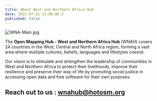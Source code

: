 ```yaml
---
title: About West and Northern Africa Hub
date: 2023-07-31 13:08:00 Z
published: false
---
```


![WNA-Main.jpg](/uploads/WNA-Main.jpg)

The **Open Mapping Hub - West and Northern Africa Hub** (WNAH) covers 24 countries in the West, Central and North Africa region, forming a vast area where multiple cultures, beliefs, languages and lifestyles coexist.

Our vision is to stimulate and strengthen the leadership of communities in West and Northern Africa to protect their livelihoods, improve their resilience and preserve their way of life by promoting social justice in accessing open data and free software for their own purposes.

## **Reach out to us** : wnahub@hotosm.org
